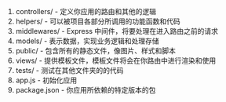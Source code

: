 1. controllers/ - 定义你应用的路由和其他的逻辑
2. helpers/ - 可以被项目各部分所调用的功能函数和代码
3. middlewares/ - Express 中间件，将要处理在进入路由之前的请求
4. models/ - 表示数据，实现业务逻辑和处理存储
5. public/ - 包含所有的静态文件，像图片、样式和脚本
6. views/ - 提供模板文件，模板文件将会在你路由中进行渲染和使用
7. tests/ - 测试在其他文件夹的的代码
8. app.js - 初始化应用
9. package.json - 你应用所依赖的特定版本的包
